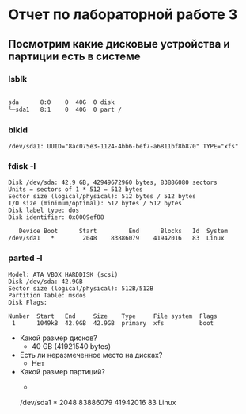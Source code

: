# Отчет по лабораторной работе 3

## Посмотрим какие дисковые устройства и партиции есть в системе

### lsblk

```bash

sda      8:0    0  40G  0 disk
└─sda1   8:1    0  40G  0 part /

```

### blkid

```
/dev/sda1: UUID="8ac075e3-1124-4bb6-bef7-a6811bf8b870" TYPE="xfs"
```

### fdisk -l

```
Disk /dev/sda: 42.9 GB, 42949672960 bytes, 83886080 sectors
Units = sectors of 1 * 512 = 512 bytes
Sector size (logical/physical): 512 bytes / 512 bytes
I/O size (minimum/optimal): 512 bytes / 512 bytes
Disk label type: dos
Disk identifier: 0x0009ef88

   Device Boot      Start         End      Blocks   Id  System
/dev/sda1   *        2048    83886079    41942016   83  Linux
```

### parted -l

```
Model: ATA VBOX HARDDISK (scsi)
Disk /dev/sda: 42.9GB
Sector size (logical/physical): 512B/512B
Partition Table: msdos
Disk Flags:

Number  Start   End     Size    Type     File system  Flags
 1      1049kB  42.9GB  42.9GB  primary  xfs          boot

```

* Какой размер дисков?
    * 40 GB (41921540 bytes)
* Есть ли неразмеченное место на дисках?
    * Нет
* Какой размер партиций?
    * ``` 
    /dev/sda1   *        2048    83886079    41942016   83  Linux
    ```

